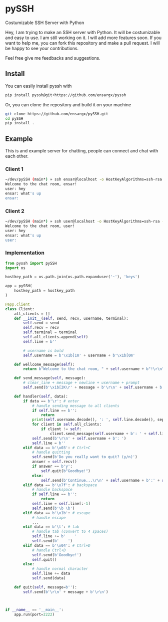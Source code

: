 # pySSH
 Costumizable SSH Server with Python

Hey, I am trying to make an SSH server with Python. It will be costumizable and easy to use. I am still working on it. I will add more features soon. If you want to help me, you can fork this repository and make a pull request. I will be happy to see your contributions.

Feel free give me feedbacks and suggestions.

## Install
You can easily install pyssh with 

```bash
pip install pyssh@git+https://github.com/ensargx/pyssh
```

Or, you can clone the repository and build it on your machine

```bash
git clone https://github.com/ensargx/pySSH.git
cd pySSH
pip install .
```

## Example
This is and example server for chatting, people can connect and chat with each other.

### Client 1

```bash
~/dev/pySSH (main*) » ssh ensar@localhost -o HostKeyAlgorithms=ssh-rsa -p 2222
Welcome to the chat room, ensar!
user: hey
ensar: what's up
ensar:
```

### Client 2 

```bash
~/dev/pySSH (main*) » ssh user@localhost -o HostKeyAlgorithms=ssh-rsa -p 2222
Welcome to the chat room, user!
user: hey
ensar: what's up
user:
```

### Implementation

```python
from pyssh import pySSH
import os

hostkey_path = os.path.join(os.path.expanduser('~'), 'keys')

app = pySSH(
    hostkey_path = hostkey_path
)

@app.client
class Client:
    all_clients = []
    def __init__(self, send, recv, username, terminal):
        self.send = send
        self.recv = recv
        self.terminal = terminal
        self.all_clients.append(self)
        self.line = b''

        # username is bold
        self.username = b'\x1b[1m' + username + b'\x1b[0m'

    def wellcome_message(self):
        return b"Welcome to the chat room, " + self.username + b"!\r\n" + self.username + b": "

    def send_message(self, message):
        # clear_line + message + newline + username + prompt 
        self.send(b'\x1b[2K\r' + message + b'\r\n' + self.username + b': ' + self.line)

    def handler(self, data):
        if data == b'\r': # enter
            # handle sending message to all clients
            if self.line == b'':
                return
            print(self.username.decode(), ': ', self.line.decode(), sep='')
            for client in self.all_clients:
                if client != self:
                    client.send_message(self.username + b': ' + self.line)
            self.send(b'\r\n' + self.username + b': ')
            self.line = b''
        elif data == b'\x03': # Ctrl+C
            # handle quitting
            self.send(b'Do you really want to quit? (y/n)')
            answer = self.recv()
            if answer == b'y':
                self.quit(b"Goodbye!")
            else:
                self.send(b'Continue...\r\n' + self.username + b':' + self.line)
        elif data == b'\x7f': # backspace
            # handle backspace
            if self.line == b'':
                return
            self.line = self.line[:-1]
            self.send(b'\b \b')
        elif data == b'\x1b': # escape
            # handle escape
            ...
        elif data == b'\t': # tab
            # handle tab (convert to 4 spaces)
            self.line += b'    '
            self.send(b'    ')
        elif data == b'\x04': # Ctrl+D
            # handle Ctrl+D
            self.send(b'Goodbye!')
            self.quit()
        else:
            # handle normal character
            self.line += data
            self.send(data)

    def quit(self, message=b''):
        self.send(b'\r\n' + message + b'\r\n')



if __name__ == '__main__':
    app.run(port=2222)
```

